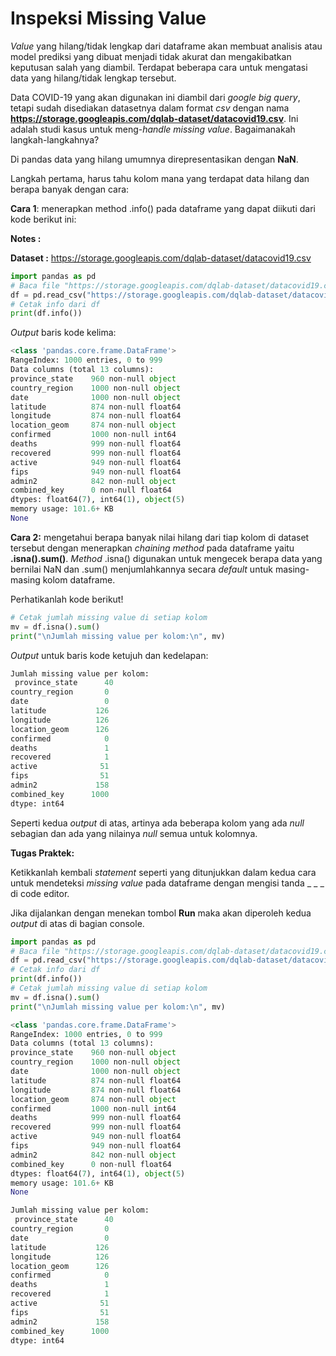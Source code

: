 # Inspeksi Missing Value

_Value_ yang hilang/tidak lengkap dari dataframe akan membuat analisis atau model prediksi yang dibuat menjadi tidak akurat dan mengakibatkan keputusan salah yang diambil. Terdapat beberapa cara untuk mengatasi data yang hilang/tidak lengkap tersebut.

Data COVID-19 yang akan digunakan ini diambil dari _google big query_, tetapi sudah disediakan datasetnya dalam format _csv_ dengan nama **https://storage.googleapis.com/dqlab-dataset/datacovid19.csv**. Ini adalah studi kasus untuk meng-_handle missing value_. Bagaimanakah langkah-langkahnya?

Di pandas data yang hilang umumnya direpresentasikan dengan **NaN**.

Langkah pertama, harus tahu kolom mana yang terdapat data hilang dan berapa banyak dengan cara:

**Cara 1**: menerapkan method .info() pada dataframe yang dapat diikuti dari kode berikut ini:

**Notes :**

**Dataset :** https://storage.googleapis.com/dqlab-dataset/datacovid19.csv

```python
import pandas as pd
# Baca file "https://storage.googleapis.com/dqlab-dataset/datacovid19.csv"
df = pd.read_csv("https://storage.googleapis.com/dqlab-dataset/datacovid19.csv")
# Cetak info dari df
print(df.info())
```

_Output_ baris kode kelima:
```python
<class 'pandas.core.frame.DataFrame'>
RangeIndex: 1000 entries, 0 to 999
Data columns (total 13 columns):
province_state    960 non-null object
country_region    1000 non-null object
date              1000 non-null object
latitude          874 non-null float64
longitude         874 non-null float64
location_geom     874 non-null object
confirmed         1000 non-null int64
deaths            999 non-null float64
recovered         999 non-null float64
active            949 non-null float64
fips              949 non-null float64
admin2            842 non-null object
combined_key      0 non-null float64
dtypes: float64(7), int64(1), object(5)
memory usage: 101.6+ KB
None
```

**Cara 2:** mengetahui berapa banyak nilai hilang dari tiap kolom di dataset tersebut dengan menerapkan _chaining method_ pada dataframe yaitu **.isna().sum()**. _Method_ .isna() digunakan untuk mengecek berapa data yang bernilai NaN dan .sum() menjumlahkannya secara _default_ untuk masing-masing kolom dataframe.

Perhatikanlah kode berikut!

```python
# Cetak jumlah missing value di setiap kolom
mv = df.isna().sum()
print("\nJumlah missing value per kolom:\n", mv)
```

_Output_ untuk baris kode ketujuh dan kedelapan:
```python
Jumlah missing value per kolom:
 province_state      40
country_region       0
date                 0
latitude           126
longitude          126
location_geom      126
confirmed            0
deaths               1
recovered            1
active              51
fips                51
admin2             158
combined_key      1000
dtype: int64
```

Seperti kedua _output_ di atas, artinya ada beberapa kolom yang ada _null_ sebagian dan ada yang nilainya _null_ semua untuk kolomnya.

**Tugas Praktek:**

Ketikkanlah kembali _statement_ seperti yang ditunjukkan dalam kedua cara untuk mendeteksi _missing value_ pada dataframe dengan mengisi tanda _ _ _ di code editor.

Jika dijalankan dengan menekan tombol **Run** maka akan diperoleh kedua _output_ di atas di bagian console.

```python
import pandas as pd
# Baca file "https://storage.googleapis.com/dqlab-dataset/datacovid19.csv"
df = pd.read_csv("https://storage.googleapis.com/dqlab-dataset/datacovid19.csv")
# Cetak info dari df
print(df.info())
# Cetak jumlah missing value di setiap kolom
mv = df.isna().sum()
print("\nJumlah missing value per kolom:\n", mv)
```

```python
<class 'pandas.core.frame.DataFrame'>
RangeIndex: 1000 entries, 0 to 999
Data columns (total 13 columns):
province_state    960 non-null object
country_region    1000 non-null object
date              1000 non-null object
latitude          874 non-null float64
longitude         874 non-null float64
location_geom     874 non-null object
confirmed         1000 non-null int64
deaths            999 non-null float64
recovered         999 non-null float64
active            949 non-null float64
fips              949 non-null float64
admin2            842 non-null object
combined_key      0 non-null float64
dtypes: float64(7), int64(1), object(5)
memory usage: 101.6+ KB
None

Jumlah missing value per kolom:
 province_state      40
country_region       0
date                 0
latitude           126
longitude          126
location_geom      126
confirmed            0
deaths               1
recovered            1
active              51
fips                51
admin2             158
combined_key      1000
dtype: int64 
```
